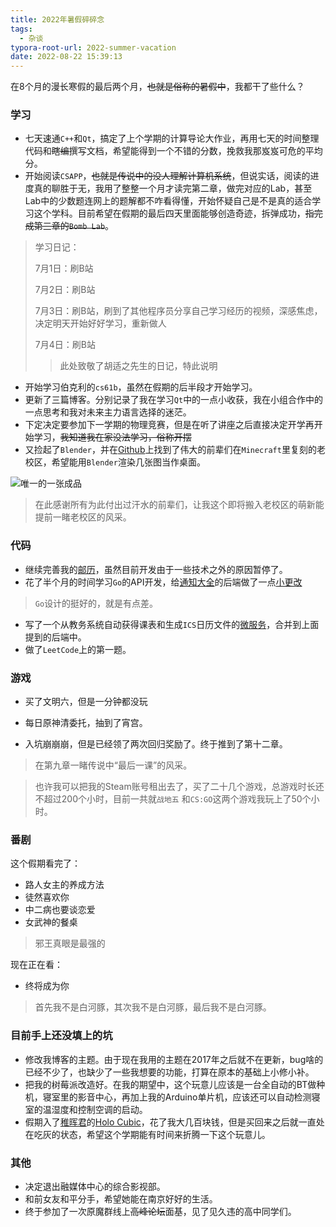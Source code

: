 ```yaml
---
title: 2022年暑假碎碎念
tags:
  - 杂谈
typora-root-url: 2022-summer-vacation
date: 2022-08-22 15:39:13
---
```


在8个月的漫长寒假的最后两个月，~~也就是俗称的暑假中~~，我都干了些什么？

<!--more-->

### 学习

- 七天速通`C++`和`Qt`，搞定了上个学期的计算导论大作业，再用七天的时间整理代码和~~瞎编~~撰写文档，希望能得到一个不错的分数，挽救我那岌岌可危的平均分。
- 开始阅读`CSAPP`，~~也就是传说中的没人理解计算机系统~~，但说实话，阅读的进度真的聊胜于无，我用了整整一个月才读完第二章，做完对应的Lab，甚至Lab中的少数题连网上的题解都不咋看得懂，开始怀疑自己是不是真的适合学习这个学科。目前希望在假期的最后四天里面能够创造奇迹，拆弹成功，~~指完成第三章的`Bomb Lab`~~。

> 学习日记：
>
> 7月1日：刷B站
>
> 7月2日：刷B站
>
> 7月3日：刷B站，刷到了其他程序员分享自己学习经历的视频，深感焦虑，决定明天开始好好学习，重新做人
>
> 7月4日：刷B站
>
> > 此处致敬了胡适之先生的日记，特此说明

- 开始学习伯克利的`cs61b`，虽然在假期的后半段才开始学习。
- 更新了三篇博客。分别记录了我在学习`Qt`中的一点小收获，我在小组合作中的一点思考和我对未来主力语言选择的迷茫。
- 下定决定要参加下一学期的物理竞赛，但是在听了讲座之后直接决定开学再开始学习，~~我知道我在家没法学习，俗称开摆~~
- 又捡起了`Blender`，并在[Github](https://github.com/tanjian1998/bupt_minecraft)上找到了伟大的前辈们在`Minecraft`里复刻的老校区，希望能用`Blender`渲染几张图当作桌面。

![唯一的一张成品](result1.png)

> 在此感谢所有为此付出过汗水的前辈们，让我这个即将搬入老校区的萌新能提前一睹老校区的风采。

### 代码

- 继续完善我的[邮历](https://github.com/jackfiled/post_calendar_android)，虽然目前开发由于一些技术之外的原因暂停了。
- 花了半个月的时间学习`Go`的API开发，给[通知大全](https://squidward.top/)的后端做了一点[小更改](https://gitee.com/zoctopus/ddlgo-back/pulls/2)

> `Go`设计的挺好的，就是有点差。

- 写了一个从教务系统自动获得课表和生成`ICS`日历文件的[微服务](https://github.com/jackfiled/JWGLService)，合并到上面提到的后端中。
- 做了`LeetCode`上的第一题。

### 游戏

- 买了文明六，但是一分钟都没玩
- 每日原神清委托，抽到了宵宫。

- 入坑崩崩崩，但是已经领了两次回归奖励了。终于推到了第十二章。

> 在第九章一睹传说中“最后一课”的风采。

> 也许我可以把我的Steam账号租出去了，买了二十几个游戏，总游戏时长还不超过200个小时，目前一共就`战地五` 和`CS:GO`这两个游戏我玩上了50个小时。

### 番剧

这个假期看完了：

- 路人女主的养成方法
- 徒然喜欢你
- 中二病也要谈恋爱
- 女武神的餐桌

> 邪王真眼是最强的

现在正在看：

- 终将成为你

> 首先我不是白河豚，其次我不是白河豚，最后我不是白河豚。

### 目前手上还没填上的坑

- 修改我博客的主题。由于现在我用的主题在2017年之后就不在更新，bug啥的已经不少了，也缺少了一些我想要的功能，打算在原本的基础上小修小补。
- 把我的树莓派改造好。在我的期望中，这个玩意儿应该是一台全自动的BT做种机，寝室里的影音中心，再加上我的Arduino单片机，应该还可以自动检测寝室的温湿度和控制空调的启动。
- 假期入了[稚晖君](https://space.bilibili.com/20259914)的[Holo Cubic](https://www.bilibili.com/video/BV1VA411p7MD)，花了我大几百块钱，但是买回来之后就一直处在吃灰的状态，希望这个学期能有时间来折腾一下这个玩意儿。

### 其他

- 决定退出融媒体中心的综合影视部。
- 和前女友和平分手，希望她能在南京好好的生活。
- 终于参加了一次原魔群线上~~高峰论坛~~面基，见了见久违的高中同学们。

